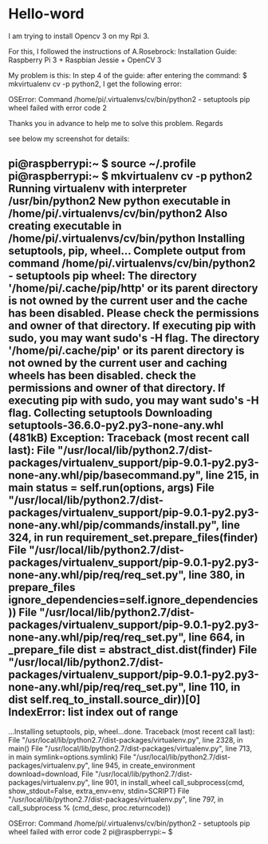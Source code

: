 # Hello-word

I am trying to install Opencv 3 on my Rpi 3.

For this, I followed the instructions of A.Rosebrock: Installation Guide: Raspberry Pi 3 + Raspbian Jessie + OpenCV 3

My problem is this:
In step 4 of the guide: after entering the command: $ mkvirtualenv cv -p python2, I get the following error:

OSError: Command /home/pi/.virtualenvs/cv/bin/python2 - setuptools pip wheel failed with error code 2

Thanks you in advance to help me to solve this problem.
Regards

see below my screenshot for details:

pi@raspberrypi:~ $ source ~/.profile
pi@raspberrypi:~ $ mkvirtualenv cv -p python2
Running virtualenv with interpreter /usr/bin/python2
New python executable in /home/pi/.virtualenvs/cv/bin/python2
Also creating executable in /home/pi/.virtualenvs/cv/bin/python
Installing setuptools, pip, wheel...
  Complete output from command /home/pi/.virtualenvs/cv/bin/python2 - setuptools pip wheel:
  The directory '/home/pi/.cache/pip/http' or its parent directory is not owned by the current user and the cache has been disabled. Please check the permissions and owner of that directory. If executing pip with sudo, you may want sudo's -H flag.
The directory '/home/pi/.cache/pip' or its parent directory is not owned by the current user and caching wheels has been disabled. check the permissions and owner of that directory. If executing pip with sudo, you may want sudo's -H flag.
Collecting setuptools
  Downloading setuptools-36.6.0-py2.py3-none-any.whl (481kB)
Exception:
Traceback (most recent call last):
  File "/usr/local/lib/python2.7/dist-packages/virtualenv_support/pip-9.0.1-py2.py3-none-any.whl/pip/basecommand.py", line 215, in main
    status = self.run(options, args)
  File "/usr/local/lib/python2.7/dist-packages/virtualenv_support/pip-9.0.1-py2.py3-none-any.whl/pip/commands/install.py", line 324, in run
    requirement_set.prepare_files(finder)
  File "/usr/local/lib/python2.7/dist-packages/virtualenv_support/pip-9.0.1-py2.py3-none-any.whl/pip/req/req_set.py", line 380, in prepare_files
    ignore_dependencies=self.ignore_dependencies))
  File "/usr/local/lib/python2.7/dist-packages/virtualenv_support/pip-9.0.1-py2.py3-none-any.whl/pip/req/req_set.py", line 664, in _prepare_file
    dist = abstract_dist.dist(finder)
  File "/usr/local/lib/python2.7/dist-packages/virtualenv_support/pip-9.0.1-py2.py3-none-any.whl/pip/req/req_set.py", line 110, in dist
    self.req_to_install.source_dir))[0]
IndexError: list index out of range
----------------------------------------
...Installing setuptools, pip, wheel...done.
Traceback (most recent call last):
  File "/usr/local/lib/python2.7/dist-packages/virtualenv.py", line 2328, in <module>
    main()
  File "/usr/local/lib/python2.7/dist-packages/virtualenv.py", line 713, in main
    symlink=options.symlink)
  File "/usr/local/lib/python2.7/dist-packages/virtualenv.py", line 945, in create_environment
    download=download,
  File "/usr/local/lib/python2.7/dist-packages/virtualenv.py", line 901, in install_wheel
    call_subprocess(cmd, show_stdout=False, extra_env=env, stdin=SCRIPT)
  File "/usr/local/lib/python2.7/dist-packages/virtualenv.py", line 797, in call_subprocess
    % (cmd_desc, proc.returncode))

OSError: Command /home/pi/.virtualenvs/cv/bin/python2 - setuptools pip wheel failed with error code 2
pi@raspberrypi:~ $



